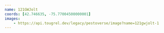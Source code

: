 ```yaml
---
name: 121GWJolt
coords: [42.746635, -75.77004500000001]
images:
    - https://api.tougrel.dev/legacy/pestoverse/image?name=121gwjolt-1.jpg
---
```

